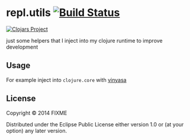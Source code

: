 # repl.utils [![Build Status](https://travis-ci.org/rksm/repl.utils.svg?branch=master)](https://travis-ci.org/rksm/repl.utils) 

[![Clojars Project](http://clojars.org/rksm/repl.utils/latest-version.svg)](http://clojars.org/rksm/repl.utils)

just some helpers that I inject into my clojure runtime to improve development

## Usage

For example inject into `clojure.core` with [vinyasa](https://github.com/zcaudate/vinyasa)

## License

Copyright © 2014 FIXME

Distributed under the Eclipse Public License either version 1.0 or (at
your option) any later version.
